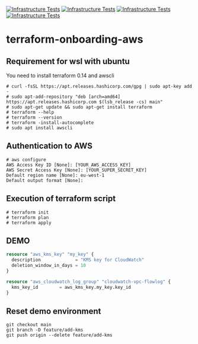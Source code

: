[![Infrastructure Tests](https://www.bridgecrew.cloud/badges/github/simonpanw/iac-onboarding-aws/general)](https://www.bridgecrew.cloud/link/badge?vcs=github&fullRepo=SimOnPanw%2Fiac-onboarding-aws&benchmark=INFRASTRUCTURE+SECURITY)
[![Infrastructure Tests](https://www.bridgecrew.cloud/badges/github/simonpanw/iac-onboarding-aws/cis_aws)](https://www.bridgecrew.cloud/link/badge?vcs=github&fullRepo=SimOnPanw%2Fiac-onboarding-aws&benchmark=CIS+AWS+V1.2)
[![Infrastructure Tests](https://www.bridgecrew.cloud/badges/github/simonpanw/iac-onboarding-aws/soc2)](https://www.bridgecrew.cloud/link/badge?vcs=github&fullRepo=SimOnPanw%2Fiac-onboarding-aws&benchmark=SOC2)
[![Infrastructure Tests](https://www.bridgecrew.cloud/badges/github/simonpanw/iac-onboarding-aws/iso)](https://www.bridgecrew.cloud/link/badge?vcs=github&fullRepo=SimOnPanw%2Fiac-onboarding-aws&benchmark=ISO27001)

# terraform-onboarding-aws

## Requirement for wsl with ubuntu 

You need to install terraform 0.14 and awscli 

```console
# curl -fsSL https://apt.releases.hashicorp.com/gpg | sudo apt-key add -  
# sudo apt-add-repository "deb [arch=amd64] https://apt.releases.hashicorp.com $(lsb_release -cs) main"
# sudo apt-get update && sudo apt-get install terraform
# terraform --help
# terraform --version
# terraform -install-autocomplete
# sudo apt install awscli
```

## Authentication to AWS

```console
# aws configure
AWS Access Key ID [None]: [YOUR_AWS_ACCESS_KEY]
AWS Secret Access Key [None]: [YOUR_SUPER_SECRET_KEY]
Default region name [None]: eu-west-1
Default output format [None]:
```

## Execution of terraform script

```console
# terraform init
# terraform plan
# terraform apply
```


## DEMO

```terraform
resource "aws_kms_key" "my_key" {
  description             = "KMS key for CloudWatch"
  deletion_window_in_days = 10
}

resource "aws_cloudwatch_log_group" "cloudwatch-vpc-flowlog" {
  kms_key_id        = aws_kms_key.my_key.key_id
}
```


## Reset demo environment

```console
git checkout main
git branch -D feature/add-kms
git push origin --delete feature/add-kms
```